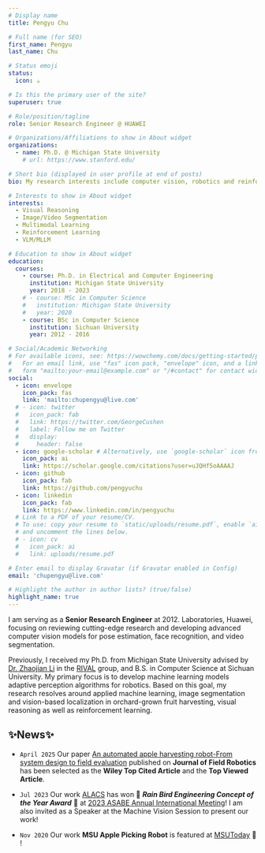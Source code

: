 ```yaml
---
# Display name
title: Pengyu Chu

# Full name (for SEO)
first_name: Pengyu
last_name: Chu

# Status emoji
status:
  icon: ☕️

# Is this the primary user of the site?
superuser: true

# Role/position/tagline
role: Senior Research Engineer @ HUAWEI

# Organizations/Affiliations to show in About widget
organizations:
  - name: Ph.D. @ Michigan State University
    # url: https://www.stanford.edu/

# Short bio (displayed in user profile at end of posts)
bio: My research interests include computer vision, robotics and reinforcement learning.

# Interests to show in About widget
interests:
  - Visual Reasoning
  - Image/Video Segmentation
  - Multimodal Learning
  - Reinforcement Learning
  - VLM/MLLM

# Education to show in About widget
education:
  courses:
    - course: Ph.D. in Electrical and Computer Engineering
      institution: Michigan State University
      year: 2018 - 2023
    # - course: MSc in Computer Science
    #   institution: Michigan State University
    #   year: 2020
    - course: BSc in Computer Science
      institution: Sichuan University
      year: 2012 - 2016

# Social/Academic Networking
# For available icons, see: https://wowchemy.com/docs/getting-started/page-builder/#icons
#   For an email link, use "fas" icon pack, "envelope" icon, and a link in the
#   form "mailto:your-email@example.com" or "/#contact" for contact widget.
social:
  - icon: envelope
    icon_pack: fas
    link: 'mailto:chupengyu@live.com'
  # - icon: twitter
  #   icon_pack: fab
  #   link: https://twitter.com/GeorgeCushen
  #   label: Follow me on Twitter
  #   display:
  #     header: false
  - icon: google-scholar # Alternatively, use `google-scholar` icon from `ai` icon pack
    icon_pack: ai
    link: https://scholar.google.com/citations?user=uJQHf5oAAAAJ
  - icon: github
    icon_pack: fab
    link: https://github.com/pengyuchu
  - icon: linkedin
    icon_pack: fab
    link: https://www.linkedin.com/in/pengyuchu
  # Link to a PDF of your resume/CV.
  # To use: copy your resume to `static/uploads/resume.pdf`, enable `ai` icons in `params.yaml`,
  # and uncomment the lines below.
  # - icon: cv
  #   icon_pack: ai
  #   link: uploads/resume.pdf

# Enter email to display Gravatar (if Gravatar enabled in Config)
email: 'chupengyu@live.com'

# Highlight the author in author lists? (true/false)
highlight_name: true
---
```

I am serving as a **Senior Research Engineer** at 2012. Laboratories, Huawei, focusing on reviewing cutting-edge research and developing advanced computer vision models for pose estimation, face recognition, and video segmentation.

Previously, I received my Ph.D. from Michigan State University advised by [Dr. Zhaojian Li](https://www.egr.msu.edu/rival/) in the [RIVAL](https://www.egr.msu.edu/rival/research.html) group, and B.S. in Computer Science at Sichuan University. My primary focus is to develop machine learning models adaptive perception algorithms for robotics. Based on this goal, my research resolves around applied machine learning, image segmentation and vision-based localization in orchard-grown fruit harvesting, visual reasoning as well as reinforcement learning. 

## ✨News✨
* `April 2025` Our paper [An automated apple harvesting robot-From system design to field evaluation](https://onlinelibrary.wiley.com/doi/full/10.1002/rob.22268) published on **Journal of Field Robotics** has been selected as the **Wiley Top Cited Article** and the **Top Viewed Article**.

* `Jul 2023`  Our work [ALACS](project/alacs) has won :tada: ***Rain Bird Engineering Concept of the Year Award*** :tada: at [2023 ASABE Annual International Meeting](https://asabe.org)! I am also invited as a Speaker at the Machine Vision Session to present our work!

* `Nov 2020`  Our work **MSU Apple Picking Robot** is featured at [MSUToday](https://msutoday.msu.edu/news/2020/building-soft-robots-to-lend-a-hand?sc_camp=4A8CD0E5C78747BB8DAD90A5961EE528&utm_source=msutoday-email&utm_medium=email&utm_campaign=standard-promo&id=42ee8cc768490d715e0578e7f6fe8b03&utm_content=image9)  :newspaper: !

